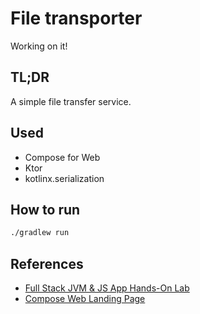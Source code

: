# File transporter

Working on it!

## TL;DR

A simple file transfer service.

## Used

- Compose for Web
- Ktor
- kotlinx.serialization

## How to run

```bash
./gradlew run
```

## References

- [Full Stack JVM & JS App Hands-On Lab](https://github.com/kotlin-hands-on/jvm-js-fullstack/tree/final)
- [Compose Web Landing Page](https://github.com/JetBrains/compose-jb/tree/master/examples/web-landing)
